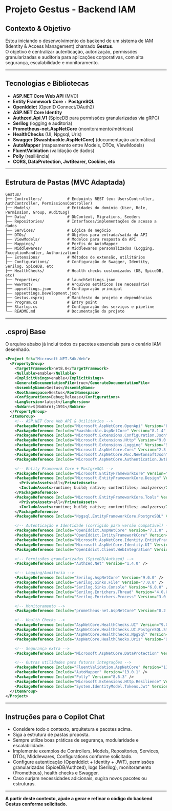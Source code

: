 # Projeto Gestus - Backend IAM

## Contexto & Objetivo

Estou iniciando o desenvolvimento do backend de um sistema de IAM (Identity & Access Management) chamado **Gestus**.  
O objetivo é centralizar autenticação, autorização, permissões granularizadas e auditoria para aplicações corporativas, com alta segurança, escalabilidade e monitoramento.

---

## Tecnologias e Bibliotecas

- **ASP.NET Core Web API** (MVC)
- **Entity Framework Core** + **PostgreSQL**
- **OpenIddict** (OpenID Connect/OAuth2)
- **ASP.NET Core Identity**
- **Authzed.Api.V1** (SpiceDB para permissões granularizadas via gRPC)
- **Serilog** (logging e auditoria)
- **Prometheus-net.AspNetCore** (monitoramento/métricas)
- **HealthChecks** (UI, Npgsql, Uris)
- **Swagger (Swashbuckle.AspNetCore)** (documentação automática)
- **AutoMapper** (mapeamento entre Models, DTOs, ViewModels)
- **FluentValidation** (validação de dados)
- **Polly** (resiliência)
- **CORS, DataProtection, JwtBearer, Cookies, etc**

---

## Estrutura de Pastas (MVC Adaptada)

```
Gestus/
├── Controllers/           # Endpoints REST (ex: UsersController, AuthController, PermissionsController)
├── Models/                # Entidades do domínio (User, Role, Permission, Group, AuditLog)
├── Data/                  # DbContext, Migrations, Seeders
├── Repositories/          # Interfaces/implementações de acesso a dados
├── Services/              # Lógica de negócio
├── DTOs/                  # Objetos para entrada/saída da API
├── ViewModels/            # Modelos para resposta da API
├── Mappings/              # Perfis do AutoMapper
├── Middlewares/           # Middlewares personalizados (Logging, ExceptionHandler, Authorization)
├── Extensions/            # Métodos de extensão, utilitários
├── Configurations/        # Configuração de Swagger, Identity, Serilog, SpiceDB, etc
├── HealthChecks/          # Health checks customizados (DB, SpiceDB, etc)
├── Properties/            # launchSettings.json
├── wwwroot/               # Arquivos estáticos (se necessário)
├── appsettings.json       # Configuração principal
├── appsettings.Development.json
├── Gestus.csproj          # Manifesto do projeto e dependências
├── Program.cs             # Entry point
├── Startup.cs             # Configuração dos serviços e pipeline
└── README.md              # Documentação do projeto
```

---

## .csproj Base

O arquivo abaixo já inclui todos os pacotes essenciais para o cenário IAM desenhado.

```xml
<Project Sdk="Microsoft.NET.Sdk.Web">
  <PropertyGroup>
    <TargetFramework>net8.0</TargetFramework>
    <Nullable>enable</Nullable>
    <ImplicitUsings>enable</ImplicitUsings>
    <GenerateDocumentationFile>true</GenerateDocumentationFile>
    <AssemblyName>Gestus</AssemblyName>
    <RootNamespace>Gestus</RootNamespace>
    <Configurations>Debug;Release</Configurations>
    <LangVersion>latest</LangVersion>
    <NoWarn>$(NoWarn);1591</NoWarn>
  </PropertyGroup>
  <ItemGroup>
    <!-- ASP.NET Core Web API & Utilitários -->
    <PackageReference Include="Microsoft.AspNetCore.OpenApi" Version="8.0.20" />
    <PackageReference Include="Swashbuckle.AspNetCore" Version="8.1.4" />
    <PackageReference Include="Microsoft.Extensions.Configuration.Json" Version="9.0.9" />
    <PackageReference Include="Microsoft.Extensions.Http" Version="9.0.9" />
    <PackageReference Include="Microsoft.Extensions.Logging" Version="9.0.9" />
    <PackageReference Include="Microsoft.AspNetCore.Cors" Version="2.3.0" />
    <PackageReference Include="Microsoft.AspNetCore.Mvc.NewtonsoftJson" Version="8.0.20" />
    <PackageReference Include="Microsoft.AspNetCore.Authentication.JwtBearer" Version="8.0.20" />

    <!-- Entity Framework Core + PostgreSQL -->
    <PackageReference Include="Microsoft.EntityFrameworkCore" Version="9.0.9" />
    <PackageReference Include="Microsoft.EntityFrameworkCore.Design" Version="9.0.9">
      <PrivateAssets>all</PrivateAssets>
      <IncludeAssets>runtime; build; native; contentfiles; analyzers</IncludeAssets>
    </PackageReference>
    <PackageReference Include="Microsoft.EntityFrameworkCore.Tools" Version="8.0.20">
      <PrivateAssets>all</PrivateAssets>
      <IncludeAssets>runtime; build; native; contentfiles; analyzers</IncludeAssets>
    </PackageReference>
    <PackageReference Include="Npgsql.EntityFrameworkCore.PostgreSQL" Version="9.0.4" />

    <!-- Autenticação e Identidade (corrigido para versão compatível) -->
    <PackageReference Include="OpenIddict.AspNetCore" Version="7.1.0" />
    <PackageReference Include="OpenIddict.EntityFrameworkCore" Version="7.1.0" />
    <PackageReference Include="Microsoft.AspNetCore.Identity.EntityFrameworkCore" Version="8.0.20" />
    <PackageReference Include="Microsoft.AspNetCore.Identity.UI" Version="8.0.20" />
    <PackageReference Include="OpenIddict.Client.WebIntegration" Version="7.1.0" />

    <!-- Permissões granularizadas (SpiceDB/Authzed) -->
    <PackageReference Include="Authzed.Net" Version="1.4.0" />

    <!-- Logging/Auditoria -->
    <PackageReference Include="Serilog.AspNetCore" Version="9.0.0" />
    <PackageReference Include="Serilog.Sinks.File" Version="7.0.0" />
    <PackageReference Include="Serilog.Sinks.Console" Version="6.0.0" />
    <PackageReference Include="Serilog.Enrichers.Thread" Version="4.0.0" />
    <PackageReference Include="Serilog.Enrichers.Process" Version="3.0.0" />

    <!-- Monitoramento -->
    <PackageReference Include="prometheus-net.AspNetCore" Version="8.2.1" />

    <!-- Health Checks -->
    <PackageReference Include="AspNetCore.HealthChecks.UI" Version="9.0.0" />
    <PackageReference Include="AspNetCore.HealthChecks.UI.PostgreSQL.Storage" Version="9.0.0" />
    <PackageReference Include="AspNetCore.HealthChecks.NpgSql" Version="9.0.0" />
    <PackageReference Include="AspNetCore.HealthChecks.Uris" Version="9.0.0" />

    <!-- Segurança extra -->
    <PackageReference Include="Microsoft.AspNetCore.DataProtection" Version="8.0.20" />

    <!-- Outras utilidades para futuras integrações -->
    <PackageReference Include="FluentValidation.AspNetCore" Version="11.3.1" />
    <PackageReference Include="AutoMapper" Version="13.0.1" />
    <PackageReference Include="Polly" Version="8.6.3" />
    <PackageReference Include="Microsoft.Extensions.Http.Resilience" Version="9.9.0" />
    <PackageReference Include="System.IdentityModel.Tokens.Jwt" Version="8.14.0" />
  </ItemGroup>
</Project>
```

---

## Instruções para o Copilot Chat

- Considere todo o contexto, arquitetura e pacotes acima.
- Siga a estrutura de pastas proposta.
- Sempre utilize boas práticas de segurança, modularidade e escalabilidade.
- Implemente exemplos de Controllers, Models, Repositories, Services, DTOs, Middlewares, Configurations conforme solicitado.
- Configure autenticação (OpenIddict + Identity + JWT), permissões granularizadas (SpiceDB/Authzed), logs (Serilog), monitoramento (Prometheus), health checks e Swagger.
- Caso surjam necessidades adicionais, sugira novos pacotes ou estruturas.

---

**A partir deste contexto, ajude a gerar e refinar o código do backend Gestus conforme solicitado.**
